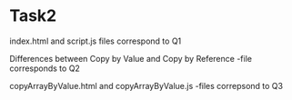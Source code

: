 # Task2
index.html and script.js files correspond to Q1

Differences between Copy by Value and Copy by Reference -file corresponds to Q2 

copyArrayByValue.html and copyArrayByValue.js -files correpsond to Q3
